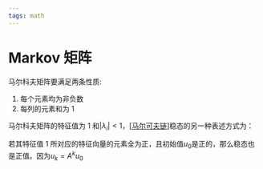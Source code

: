 ```yaml
---
tags: math
---
```


# Markov 矩阵

马尔科夫矩阵要满足两条性质:

1. 每个元素均为非负数
2. 每列的元素和为 1

马尔科夫矩阵的特征值为 1 和$|\lambda_i|<1$，[[马尔可夫链]]稳态的另一种表述方式为：

若其特征值 1 所对应的特征向量的元素全为正，且初始值$u_0$是正的，那么稳态也是正值。因为$u_k=A^k u_0$

[//begin]: # "Autogenerated link references for markdown compatibility"
[马尔可夫链]: ../../随机过程/马尔可夫链.md "马尔可夫链"
[//end]: # "Autogenerated link references"
